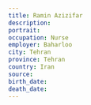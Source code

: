 ```yaml
---
title: Ramin Azizifar
description: 
portrait: 
occupation: Nurse
employer: Baharloo
city: Tehran
province: Tehran
country: Iran
source: 
birth_date: 
death_date: 
---
```


